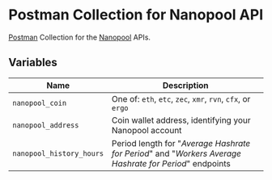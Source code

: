 # Postman Collection for Nanopool API

[Postman](https://www.postman.com/) Collection for the [Nanopool](https://nanopool.org/) APIs.

## Variables

| Name | Description |
|-------|-------|
| `nanopool_coin` | One of: `eth`, `etc`, `zec`, `xmr`, `rvn`, `cfx`, or `ergo` |
| `nanopool_address` | Coin wallet address, identifying your Nanopool account |
| `nanopool_history_hours` | Period length for "_Average Hashrate for Period_" and "_Workers Average Hashrate for Period_" endpoints |
